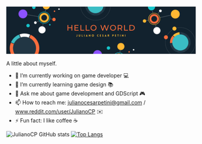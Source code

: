![alt text][logo]

[logo]: https://github.com/JulianoCP/JulianoCP/blob/main/HELLO%20WORLD.png

A little about myself.

- 🔭 I’m currently working on game developer 💻
- 🌱 I’m currently learning game design 📚
- 💬 Ask me about game development and GDScript 🎮
- 📫 How to reach me: julianocesarpetini@gmail.com / www.reddit.com/user/JulianoCP ✉️
- ⚡ Fun fact: I like coffee ☕

![JulianoCP GitHub stats](https://github-readme-stats.vercel.app/api?username=julianocp&show_icons=true&theme=radical)     [![Top Langs](https://github-readme-stats.vercel.app/api/top-langs/?username=julianocp&layout=compact&theme=radical)](https://github.com/anuraghazra/github-readme-stats)
